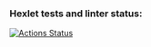 ### Hexlet tests and linter status:
[![Actions Status](https://github.com/Ovsenka/java-project-72/actions/workflows/hexlet-check.yml/badge.svg)](https://github.com/Ovsenka/java-project-72/actions)
